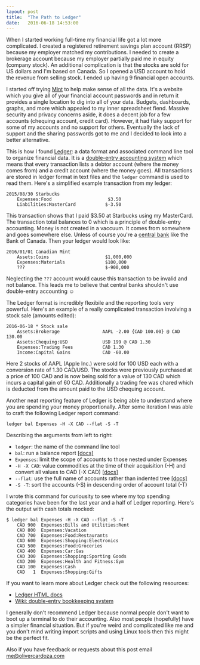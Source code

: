 ```yaml
---
layout: post
title:  "The Path to Ledger"
date:   2016-06-18 14:53:00
---
```

When I started working full-time my financial life got a lot more complicated. I created a registered retirement savings plan account (RRSP) because my employer matched my contributions. I needed to create a brokerage account because my employer partially paid me in equity (company stock). An additional complication is that the stocks are sold for US dollars and I'm based on Canada. So I opened a USD account to hold the revenue from selling stock. I ended up having 9 financial open accounts.

I started off trying [Mint](https://www.mint.com/) to help make sense of all the data. It's a website which you give all of your financial account passwords and in return it provides a single location to dig into all of your data. Budgets, dashboards, graphs, and more which appealed to my inner spreadsheet fiend. Massive security and privacy concerns aside, it does a decent job for a few accounts (chequing account, credit card). However, it had flaky support for some of my accounts and no support for others. Eventually the lack of support and the sharing passwords got to me and I decided to look into a better alternative.

This is how I found [Ledger](http://ledger-cli.org/): a data format and associated command line tool to organize financial data. It is a [double-entry accounting system](https://en.wikipedia.org/wiki/Double-entry_bookkeeping_system) which means that every transaction lists a debtor account (where the money comes from) and a credit account (where the money goes). All transactions are stored in ledger format in text files and the `ledger` command is used to read them. Here's a simplified example transaction from my ledger:

```
2015/08/30 Starbucks
    Expenses:Food                     $3.50
    Liabilities:MasterCard           $-3.50
```

This transaction shows that I paid $3.50 at Starbucks using my MasterCard. The transaction total balances to 0 which is a principle of double-entry accounting. Money is not created in a vaccuum. It comes from somewhere and goes somewhere else. Unless of course you're a [central bank](https://en.wikipedia.org/wiki/Central_bank) like the Bank of Canada. Then your ledger would look like:

```
2016/01/01 Canadian Mint
    Assets:Coins                     $1,000,000
    Expenses:Materials               $100,000
    ???                              $-900,000
```

Neglecting the `???` account would cause this transaction to be invalid and not balance. This leads me to believe that central banks shouldn't use double-entry accounting ☺

The Ledger format is incredibly flexibile and the reporting tools very powerful. Here's an example of a really complicated transaction involving a stock sale (amounts edited):

```
2016-06-18 * Stock sale
    Assets:Brokerage                AAPL -2.00 {CAD 100.00} @ CAD 130.00
    Assets:Chequing:USD             USD 199 @ CAD 1.30
    Expenses:Trading Fees           CAD 1.30
    Income:Capital Gains            CAD -60.00
```

Here 2 stocks of AAPL (Apple Inc.) were sold for 100 USD each with a conversion rate of 1.30 CAD/USD. The stocks were previously purchased at a price of 100 CAD and is now being sold for a value of 130 CAD which incurs a capital gain of 60 CAD. Additionally a trading fee was chared which is deducted from the amount paid to the USD chequing account.

Another neat reporting feature of Ledger is being able to understand where you are spending your money proportionally. After some iteration I was able to craft the following Ledger report command:

```
ledger bal Expenses -H -X CAD --flat -S -T
```

Describing the arguments from left to right:

* `ledger`: the name of the command line tool
* `bal`: run a balance report [[docs]](http://ledger-cli.org/3.0/doc/ledger3.html#Balance-Reports)
* `Expenses`: limit the scope of accounts to those nested under Expenses
* `-H -X CAD`: value commodities at the time of their acquisition (-H) and convert all values to CAD (-X CAD) [[docs]](http://ledger-cli.org/3.0/doc/ledger3.html#index-_002d_002dlot_002dprices-3)
* `--flat`: use the full name of accounts rather than indented tree [[docs]](http://ledger-cli.org/3.0/doc/ledger3.html#index-_002d_002dflat)
* `-S -T`: sort the accounts (-S) in descending order of account total (-T)

I wrote this command for curiousity to see where my top spending categories have been for the last year and a half of Ledger reporting. Here's the output with cash totals mocked:

```
$ ledger bal Expenses -H -X CAD --flat -S -T 
    CAD 900  Expenses:Bills and Utilities:Rent
    CAD 800  Expenses:Vacation
    CAD 700  Expenses:Food:Restaurants
    CAD 600  Expenses:Shopping:Electronics
    CAD 500  Expenses:Food:Groceries
    CAD 400  Expenses:Car:Gas
    CAD 300  Expenses:Shopping:Sporting Goods
    CAD 200  Expenses:Health and Fitness:Gym
    CAD 100  Expenses:Cash
    CAD   1  Expenses:Shopping:Gifts
```

If you want to learn more about Ledger check out the following resources:

* [Ledger HTML docs](http://ledger-cli.org/3.0/doc/ledger3.html#Introduction-to-Ledger)
* [Wiki: double-entry bookkeeping system](https://en.wikipedia.org/wiki/Double-entry_bookkeeping_system)
 
I generally don't recommend Ledger because normal people don't want to boot up a terminal to do their accounting. Also most people (hopefully) have a simpler financial situation. But if you're weird and complicated like me and you don't mind writing import scripts and using Linux tools then this might be the perfect fit.

Also if you have feedback or requests about this post email me@olivercardoza.com
